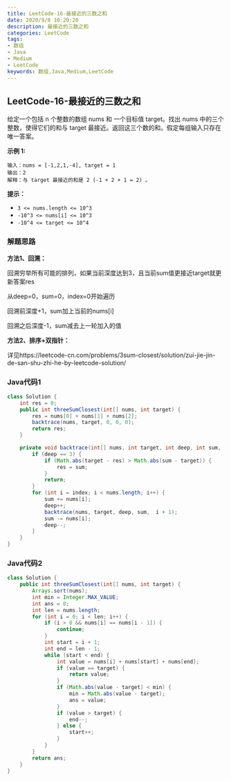 ```yaml
---
title: LeetCode-16-最接近的三数之和
date: 2020/9/8 10:20:20
description: 最接近的三数之和
categories: LeetCode
tags: 
- 数组
- Java
- Medium
- LeetCode
keywords: 数组,Java,Medium,LeetCode
---
```


## LeetCode-16-最接近的三数之和

给定一个包括 n 个整数的数组 nums 和 一个目标值 target。找出 nums 中的三个整数，使得它们的和与 target 最接近。返回这三个数的和。假定每组输入只存在唯一答案。

 <!--more-->

**示例 1:**

```
输入：nums = [-1,2,1,-4], target = 1
输出：2
解释：与 target 最接近的和是 2 (-1 + 2 + 1 = 2) 。
```

**提示：**

- `3 <= nums.length <= 10^3`
- `-10^3 <= nums[i] <= 10^3`
- `-10^4 <= target <= 10^4`

### 解题思路

**方法1、回溯：**

回溯穷举所有可能的排列，如果当前深度达到3，且当前sum值更接近target就更新答案res

从deep=0，sum=0，index=0开始遍历

回溯前深度+1，sum加上当前的nums[i]

回溯之后深度-1，sum减去上一轮加入的值

**方法2、排序+双指针：**

详见https://leetcode-cn.com/problems/3sum-closest/solution/zui-jie-jin-de-san-shu-zhi-he-by-leetcode-solution/

### Java代码1

```java
class Solution {
    int res = 0;
    public int threeSumClosest(int[] nums, int target) {
        res = nums[0] + nums[1] + nums[2];
        backtrace(nums, target, 0, 0, 0);
        return res;
    }

    private void backtrace(int[] nums, int target, int deep, int sum,  int index) {
        if (deep == 3) {
            if (Math.abs(target - res) > Math.abs(sum - target)) {
                res = sum;
            }
            return;
        }
        for (int i = index; i < nums.length; i++) {
            sum += nums[i];
            deep++;
            backtrace(nums, target, deep, sum,  i + 1);
            sum -= nums[i];
            deep--;
        }
    }
}
```

### Java代码2

```java
class Solution {
    public int threeSumClosest(int[] nums, int target) {
        Arrays.sort(nums);
        int min = Integer.MAX_VALUE;
        int ans = 0;
        int len = nums.length;
        for (int i = 0; i < len; i++) {
            if (i > 0 && nums[i] == nums[i - 1]) {
                continue;
            }
            int start = i + 1;
            int end = len - 1;
            while (start < end) {
                int value = nums[i] + nums[start] + nums[end];
                if (value == target) {
                    return value;
                }
                if (Math.abs(value - target) < min) {
                    min = Math.abs(value - target);
                    ans = value;
                }
                if (value > target) {
                    end--;
                } else {
                    start++;
                }
            }
        }
        return ans;
    }
}
```

